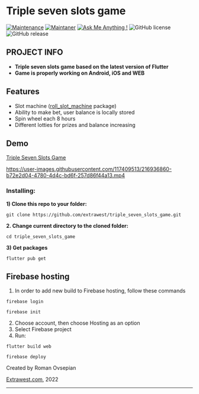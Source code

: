 # Triple seven slots game
[![Maintenance](https://img.shields.io/badge/Maintained%3F-yes-green.svg)]()
[![Maintaner](https://img.shields.io/static/v1?label=Roman%20Ovsepian&message=Maintainer&color=red)](mailto:roman.ovsepian@extrawest.com)
[![Ask Me Anything !](https://img.shields.io/badge/Ask%20me-anything-1abc9c.svg)]()
![GitHub license](https://img.shields.io/github/license/Naereen/StrapDown.js.svg)
![GitHub release](https://img.shields.io/badge/release-v1.0.0-blue)

## PROJECT INFO

- **Triple seven slots game based on the latest version of Flutter**
- **Game is properly working on Android, iOS and WEB**


## Features

- Slot machine ([roll_slot_machine](https://github.com/extrawest/roll_slot_machine) package)
- Ability to make bet, user balance is locally stored
- Spin wheel each 8 hours
- Different lotties for prizes and balance increasing

## Demo

[Triple Seven Slots Game](https://triple-seven-slots.web.app)

https://user-images.githubusercontent.com/117409513/216936860-b72e2d04-4780-4d4c-bd6f-257d86f44a13.mp4


### Installing:

**1) Clone this repo to your folder:**

```
git clone https://github.com/extrawest/triple_seven_slots_game.git
```

**2. Change current directory to the cloned folder:**

```
cd triple_seven_slots_game
```

**3) Get packages**

```
flutter pub get
```

## Firebase hosting

1. In order to add new build to Firebase hosting, follow these commands

```shell
firebase login
```
```shell
firebase init
```
2. Choose account, then choose Hosting as an option
3. Select Firebase project
4. Run:
```shell
flutter build web
```
```shell
firebase deploy
```


Created by Roman Ovsepian

[Extrawest.com](https://www.extrawest.com), 2022

---
